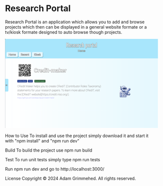 # Research Portal

Research Portal is an application which allows you to add and browse projects which then can be displayed in a general website formate or a tv/kiosk formate designed to auto browse though projects.

<p align="center"><img src="readme.png"></p>

How to Use
To install and use the project simply download it and start it with "npm install" and "npm run dev"

Build
To build the project use npm run build

Test
To run unit tests simply type npm run tests

Run
npm run dev and go to http://localhost:3000/

License
Copyright © 2024 Adam Grimmehed. All rights reserved.

